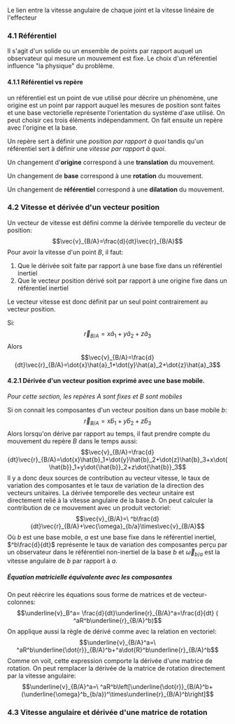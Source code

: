 Le lien entre la vitesse angulaire de chaque joint et la vitesse linéaire de l'effecteur
### 4.1 Référentiel
Il s'agit d'un solide ou un ensemble de points par rapport auquel un observateur qui mesure un mouvement est fixe. Le choix d'un référentiel influence "la physique" du problème.
#### 4.1.1 Référentiel vs repère
un référentiel est un point de vue utilisé pour décrire un phénomène, une origine est un point par rapport auquel les mesures de position sont faites et une base vectorielle représente l'orientation du système d'axe utilisé. On peut choisir ces trois éléments indépendamment. On fait ensuite un repère avec l'origine et la base.

Un repère sert à définir une *position par rapport à quoi* tandis qu'un référentiel sert à définir une *vitesse par rapport à quoi*.

Un changement d'**origine** correspond à une **translation** du mouvement. 

Un changement de **base** correspond à une **rotation** du mouvement. 

Un changement de **référentiel** correspond à une **dilatation** du mouvement.
### 4.2 Vitesse et dérivée d'un vecteur position
Un vecteur de vitesse est défini comme la dérivée temporelle du vecteur de position:
$$\vec{v}_{B/A}=\frac{d}{dt}\vec{r}_{B/A}$$
Pour avoir la vitesse d'un point $B$, il faut:
1. Que le dérivée soit faite par rapport à une base fixe dans un référentiel inertiel
2. Que le vecteur position dérivé soit par rapport à une origine fixe dans un référentiel inertiel

Le vecteur vitesse est donc définit par un seul point contrairement au vecteur position.

Si:
$$\vec{r}_{B/A}=x\hat{a}_1+y\hat{a}_2+z\hat{a}_3$$
Alors
$$\vec{v}_{B/A}=\frac{d}{dt}\vec{r}_{B/A}=\dot{x}\hat{a}_1+\dot{y}\hat{a}_2+\dot{z}\hat{a}_3$$
#### 4.2.1 Dérivée d'un vecteur position exprimé avec une base mobile.
*Pour cette section, les repères $A$ sont fixes et $B$ sont mobiles*

Si on connait les composantes d'un vecteur position dans un base mobile $b$:
$$\vec{r}_{B/A}=x\hat{b}_1+y\hat{b}_2+z\hat{b}_3$$
Alors lorsqu'on dérive par rapport au temps, il faut prendre compte du mouvement du repère $B$ dans le temps aussi:
$$\vec{v}_{B/A}=\frac{d}{dt}\vec{r}_{B/A}=\dot{x}\hat{b}_1+\dot{y}\hat{b}_2+\dot{z}\hat{b}_3+x\dot{\hat{b}}_1+y\dot{\hat{b}}_2+z\dot{\hat{b}}_3$$
Il y a donc deux sources de contribution au vecteur vitesse, le taux de variation des composantes et le taux de variation de la direction des vecteurs unitaires. La dérivée temporelle des vecteur unitaire est directement relié à la vitesse angulaire de la base $b$. On peut calculer la contribution de ce mouvement avec un produit vectoriel:
$$\vec{v}_{B/A}=\ ^b\frac{d}{dt}\vec{r}_{B/A}+\vec{\omega}_{b/a}\times\vec{v}_{B/A}$$
Où $b$ est une base mobile, $a$ est une base fixe dans le référentiel inertiel, $^b\frac{d}{dt}$ représente le taux de variation des composantes perçu par un observateur dans le référentiel non-inertiel de la base $b$ et $\vec{\omega}_{b/a}$ est la vitesse angulaire de $b$ par rapport à $a$.
##### Équation matricielle équivalente avec les composantes
On peut réécrire les équations sous forme de matrices et de vecteur-colonnes:
$$\underline{v}_B^a= \frac{d}{dt}\underline{r}_{B/A}^a=\frac{d}{dt} ( ^aR^b\underline{r}_{B/A}^b)$$
On applique aussi la règle de dérivé comme avec la relation en vectoriel:
$$\underline{v}_{B/A}^a=\ ^aR^b\underline{\dot{r}}_{B/A}^b+^a\dot{R}^b\underline{r}_{B/A}^b$$
Comme on voit, cette expression comporte la dérivée d'une matrice de rotation. On peut remplacer la dérivée de la matrice de rotation directement par la vitesse angulaire:
$$\underline{v}_{B/A}^a=\ ^aR^b\left[\underline{\dot{r}}_{B/A}^b+(\underline{\omega}^b_{b/a})^\times\underline{r}_{B/A}^b\right]$$
### 4.3 Vitesse angulaire et dérivée d'une matrice de rotation
